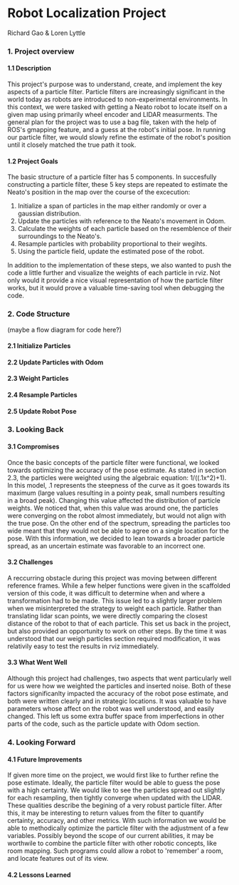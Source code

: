 # Robot Localization Project
Richard Gao & Loren Lyttle

### 1. Project overview
#### 1.1 Description
This project's purpose was to understand, create, and implement the key aspects of a particle filter. Particle filters are increasingly significant in the world today as robots are introduced to non-experimental environments. In this context, we were tasked with getting a Neato robot to locate itself on a given map using primarily wheel encoder and LIDAR measurments. The general plan for the project was to use a bag file, taken with the help of ROS's gmapping feature, and a guess at the robot's initial pose. In running our particle filter, we would slowly refine the estimate of the robot's position until it closely matched the true path it took.
#### 1.2 Project Goals
The basic structure of a particle filter has 5 components. In succesfully constructing a particle filter, these 5 key steps are repeated to estimate the Neato's position in the map over the course of the excecution:

1. Initialize a span of particles in the map either randomly or over a gaussian distribution.
2. Update the particles with reference to the Neato's movement in Odom.
3. Calculate the weights of each particle based on the resemblence of their surroundings to the Neato's.
4. Resample particles with probability proportional to their wegihts.
5. Using the particle field, update the estimated pose of the robot.

In addition to the implementation of these steps, we also wanted to push the code a little further and visualize the weights of each particle in rviz. Not only would it provide a nice visual representation of how the particle filter works, but it would prove a valuable time-saving tool when debugging the code.

### 2. Code Structure
(maybe a flow diagram for code here?)
#### 2.1 Initialize Particles

#### 2.2 Update Particles with Odom
#### 2.3 Weight Particles
#### 2.4 Resample Particles
#### 2.5 Update Robot Pose

### 3. Looking Back
#### 3.1 Compromises
Once the basic concepts of the particle filter were functional, we looked towards optimizing the accuracy of the pose estimate. As stated in section 2.3, the particles were weighted using the algebraic equation: 1/((.1x^2)+1). In this model, .1 represents the steepness of the curve as it goes towards its maximum (large values resulting in a pointy peak, small numbers resulting in a broad peak). Changing this value affected the distribution of particle weights. We noticed that, when this value was around one, the particles were converging on the robot almost immediately, but would not align with the true pose. On the other end of the spectrum, spreading the particles too wide meant that they would not be able to agree on a single location for the pose. With this information, we decided to lean towards a broader particle spread, as an uncertain estimate was favorable to an incorrect one.
#### 3.2 Challenges
A reccurring obstacle during this project was moving between different reference frames. While a few helper functions were given in the scaffolded version of this code, it was difficult to determine when and where a transformation had to be made. This issue led to a slightly larger problem when we misinterpreted the strategy to weight each particle. Rather than translating lidar scan points, we were directly comparing the closest distance of the robot to that of each particle. This set us back in the project, but also provided an opportunity to work on other steps. By the time it was understood that our weigh particles section required modification, it was relativily easy to test the results in rviz immediately.
#### 3.3 What Went Well
Although this project had challenges, two aspects that went particularly well for us were how we weighted the particles and inserted noise. Both of these factors significanlty impacted the accuracy of the robot pose estimate, and both were written clearly and in strategic locations. It was valuable to have parameters whose affect on the robot was well understood, and easily changed. This left us some extra buffer space from imperfections in other parts of the code, such as the particle update with Odom section.

### 4. Looking Forward
#### 4.1 Future Improvements
If given more time on the project, we would first like to further refine the pose estimate. Ideally, the particle filter would be able to guess the pose with a high certainty. We would like to see the particles spread out slightly for each resampling, then tightly converge when updated with the LIDAR. These qualities describe the begining of a very robust particle filter. After this, it may be interesting to return values from the filter to quantify certainty, accuracy, and other metrics. With such information we would be able to methodically optimize the particle filter with the adjustment of a few variables.
Possibly beyond the scope of our current abilities, it may be worthwile to combine the particle filter with other robotic concepts, like room mapping. Such programs could allow a robot to 'remember' a room, and locate features out of its view.
#### 4.2 Lessons Learned
